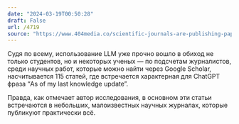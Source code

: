 ```yaml
---
date: "2024-03-19T00:50:28"
draft: False
url: /4719
source: "https://www.404media.co/scientific-journals-are-publishing-papers-with-ai-generated-text/"
---
```


Судя по всему, использование LLM уже прочно вошло в обиход не только студентов, но и некоторых ученых — по подсчетам журналистов, среди научных работ, которые можно найти через Google Scholar, насчитывается 115 статей, где встречается характерная для ChatGPT фраза “As of my last knowledge update”. 

Правда, как отмечает автор исследования, в основном эти статьи встречаются в небольших, малоизвестных научных журналах, которые публикуют практически всё.
